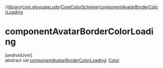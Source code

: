 //[library](../../../index.md)/[com.glovoapp.uds](../index.md)/[CoreColorScheme](index.md)/[componentAvatarBorderColorLoading](component-avatar-border-color-loading.md)

# componentAvatarBorderColorLoading

[androidJvm]\
abstract val [componentAvatarBorderColorLoading](component-avatar-border-color-loading.md): [Color](https://developer.android.com/reference/kotlin/androidx/compose/ui/graphics/Color.html)
